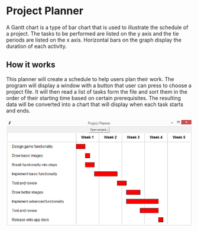 <h1>Project Planner</h1>
A Gantt chart is a type of bar chart that is used to illustrate the schedule of a project. 
The tasks to be performed are listed on the y axis and the tie periods are listed on the x axis.
Horizontal bars on the graph display the duration of each activity.
<h2>How it works</h2>
This planner will create a schedule to help users plan their work. The program will display a window 
with a button that user can press to choose a project file. It will then read a list of tasks form the
file and sort them in the order of their starting time based on certain prerequisites. The resulting data 
will be converted into a chart that will display when each task starts and ends.
<br>
<br>

<img src="ProjectPlanner.PNG">
